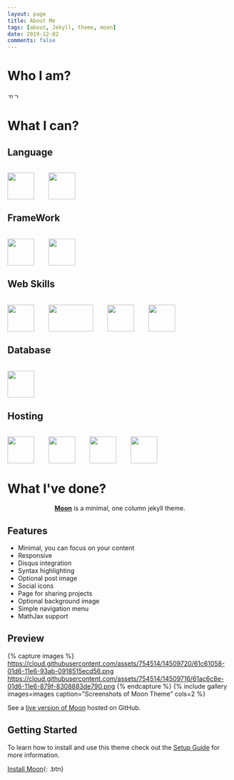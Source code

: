 ```yaml
---
layout: page
title: About Me
tags: [about, Jekyll, theme, moon]
date: 2019-12-02
comments: false
---
```


# Who I am?
ㄲㄱ


# What I can?
## Language
<div style="margin-top:1rem;display:inline-flex;">
    <img src="{{ site.url }}/assets/img/python.png" style="width:60px;height:60px;">
    <img src="{{ site.url }}/assets/img/javascript.png" style="width:60px;height:60px;margin-left:2rem;">
</div>

## FrameWork
<div style="margin-top: 1rem;display:inline-flex;">
    <img src="{{ site.url }}/assets/img/django.png" style="width:60px;height:60px;">
    <img src="{{ site.url }}/assets/img/vuejs.png" style="width:60px;height:60px;margin-left:2rem;">
</div>

## Web Skills
<div style="margin-top: 1rem;display:inline-flex;">
    <img src="{{ site.url }}/assets/img/javascript.png" style="width:60px;height:60px;">
    <img src="{{ site.url }}/assets/img/html_css.png" style="width:100px;height:60px;margin-left:2rem;">
    <img src="{{ site.url }}/assets/img/tailwind.jpg" style="width:60px;height:60px;margin-left:2rem;">
    <img src="{{ site.url }}/assets/img/bootstrap.png" style="width:60px;height:60px;margin-left:2rem;">
</div>

## Database
<div style="margin-top: 1rem;display:inline-flex;">
    <img src="{{ site.url }}/assets/img/postgresql.png" style="width:60px;height:60px;">
</div>

## Hosting
<div style="margin-top: 1rem;display:inline-flex;">
    <img src="{{ site.url }}/assets/img/aws.png" style="width:60px;height:60px;">
    <img src="{{ site.url }}/assets/img/firebase.png" style="width:60px;height:60px;margin-left:2rem;">
    <img src="{{ site.url }}/assets/img/heroku.jpg" style="width:60px;height:60px;margin-left:2rem;">
    <img src="{{ site.url }}/assets/img/netlify.png" style="width:60px;height:60px;margin-left:2rem;">
</div>

# What I've done?

    
<center><a href="http://dylanmsk.github.io/Moon"><b>Moon</b></a> is a minimal, one column jekyll theme.</center>

## Features
* Minimal, you can focus on your content
* Responsive
* Disqus integration
* Syntax highlighting
* Optional post image
* Social icons
* Page for sharing projects
* Optional background image
* Simple navigation menu
* MathJax support

## Preview

{% capture images %}
    https://cloud.githubusercontent.com/assets/754514/14509720/61c61058-01d6-11e6-93ab-0918515ecd56.png
    https://cloud.githubusercontent.com/assets/754514/14509716/61ac6c8e-01d6-11e6-879f-8308883de790.png
{% endcapture %}
{% include gallery images=images caption="Screenshots of Moon Theme" cols=2 %}

See a [live version of Moon](http://taylantatli.github.io/Moon) hosted on GitHub.

## Getting Started

To learn how to install and use this theme check out the [Setup Guide](http://taylantatli.me/Moon/moon-theme/) for more information.
      
[Install Moon](https://github.com/TaylanTatli/Moon){: .btn}
